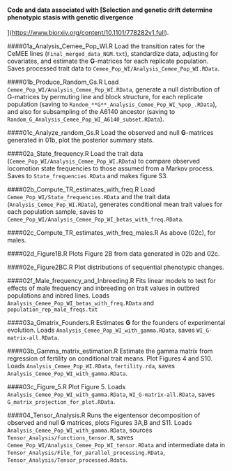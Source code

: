 #### Code and data associated with [Selection and genetic drift determine phenotypic stasis with genetic divergence
](https://www.biorxiv.org/content/10.1101/778282v1.full).

####01a_Analysis_Cemee_Pop_WI.R
Load the transition rates for the CeMEE lines (`Final_merged_data_NGM.txt`), standardize data, adjusting for covariates, and estimate the **G**-matrices for each replicate population. Saves processed trait data to `Cemee_Pop_WI/Analysis_Cemee_Pop_WI.RData`.

####01b_Produce_Random_Gs.R
Load `Cemee_Pop_WI/Analysis_Cemee_Pop_WI.RData`, generate a null distribution of G-matrices by permuting line and block structure, for each replicate population (saving to `Random_**G**_Analysis_Cemee_Pop_WI_%pop_.RData`), and also for subsampling of the  A6140 ancestor (saving to `Random_G_Analysis_Cemee_Pop_WI_A6140_subset.RData`).

####01c_Analyze_random_Gs.R
Load the observed and null **G**-matrices generated in 01b, plot the posterior summary stats.

####02a_State_frequency.R 
Load the trait data (`Cemee_Pop_WI/Analysis_Cemee_Pop_WI.RData`) to compare observed locomotion state frequencies to those assumed from a Markov process. Saves to `State_frequencies.RData` and makes figure S3. 

####02b_Compute_TR_estimates_with_freq.R 
Load `Cemee_Pop_WI/State_frequencies.RData` and the trait data (`Analysis_Cemee_Pop_WI.RData`), generates conditional mean trait values for each population sample, saves to `Cemee_Pop_WI/Analysis_Cemee_Pop_WI_betas_with_freq.RData`.

####02c_Compute_TR_estimates_with_freq_males.R
As above (02c), for males.

####02d_Figure1B.R
Plots Figure 2B from data generated in 02b and 02c.

####02e_Figure2BC.R
Plot distributions of sequential phenotypic changes.

####02f_Male_frequency_and_Inbreeding.R
Fits linear models to test for effects of male frequency and inbreeding on trait values in outbred populations and inbred lines. Loads `Analysis_Cemee_Pop_WI_betas_with_freq.RData` and `population_rep_male_freqs.txt`

####03a_Gmatrix_Founders.R
Estimates **G** for the founders of experimental evolution. Loads `Analysis_Cemee_Pop_WI_with_gamma.RData`, saves `WI_G-matrix-all.RData`.

####03b_Gamma_matrix_estimation.R 
Estimate the gamma matrix from regression of fertility on conditional trait means. Plot Figures 4 and S10. Loads `Analysis_Cemee_Pop_WI.RData`, `fertility.rda`, saves `Analysis_Cemee_Pop_WI_with_gamma.RData`.

####03c_Figure_5.R
Plot Figure 5. Loads `Analysis_Cemee_Pop_WI_with_gamma.RData`, `WI_G-matrix-all.RData`, saves `G_matrix_projection_for_plot.RData`.

####04_Tensor_Analysis.R
Runs the eigentensor decomposition of observed and null **G** matrices, plots Figures 3A,B and S11. Loads `Analysis_Cemee_Pop_WI_with_gamma.RData`, sources `Tensor_Analysis/functions_tensor.R`, saves `Cemee_Pop_WI/Analysis_Cemee_Pop_WI_tensor.RData` and intermediate data in `Tensor_Analysis/File_for_parallel_processing.RData`, `Tensor_Analysis/Tensor_processed.Rdata`.





